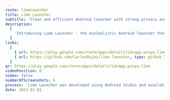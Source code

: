 ```yaml
---
route: limeLauncher
title: Lime Launcher
subtitle: 'Clean and efficient Android launcher with strong privacy and no ads.'
description:
  [
    'Introducing Lime Launcher - the minimalistic Android launcher that puts simplicity and efficiency first. With a clean and straightforward design, this launcher makes it easy to access and organize your apps.',
  ]
links:
  [
    { url: https://play.google.com/store/apps/details?id=app.pinya.lime, type: android },
    { url: https://github.com/CarlesRojas/lime-launcher, type: github },
  ]
qr: https://play.google.com/store/apps/details?id=app.pinya.lime
videoPosition: 0
video: false
numberOfScreenshots: 6
process: 'Lime Launcher was developed using Android Studio and available for download through the Google Play Store.'
date: 2023-01-01
---
```

